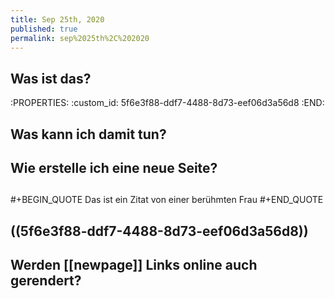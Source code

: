 ```yaml
---
title: Sep 25th, 2020
published: true
permalink: sep%2025th%2C%202020
---
```


## Was ist das?
:PROPERTIES:
:custom_id: 5f6e3f88-ddf7-4488-8d73-eef06d3a56d8
:END:
## Was kann ich damit tun?
## Wie erstelle ich eine neue Seite?
##
#+BEGIN_QUOTE
Das ist ein Zitat von einer berühmten Frau
#+END_QUOTE
## ((5f6e3f88-ddf7-4488-8d73-eef06d3a56d8))
## Werden [[newpage]] Links online auch gerendert?
##

